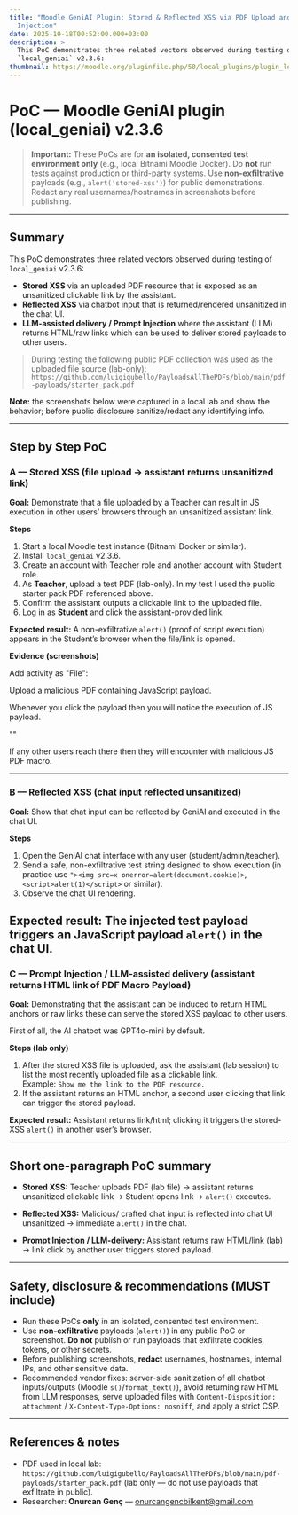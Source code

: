 ```yaml
---
title: "Moodle GeniAI Plugin: Stored & Reflected XSS via PDF Upload and Prompt
  Injection"
date: 2025-10-18T00:52:00.000+03:00
description: >
  This PoC demonstrates three related vectors observed during testing of
  `local_geniai` v2.3.6:
thumbnail: https://moodle.org/pluginfile.php/50/local_plugins/plugin_logo/3267/icon.png?preview=thumb
---
```

# PoC — Moodle GeniAI plugin (local_geniai) v2.3.6

> **Important:** These PoCs are for **an isolated, consented test environment only** (e.g., local Bitnami Moodle Docker). Do **not** run tests against production or third-party systems. Use **non-exfiltrative** payloads (e.g., `alert('stored-xss')`) for public demonstrations. Redact any real usernames/hostnames in screenshots before publishing.

---

## Summary
This PoC demonstrates three related vectors observed during testing of `local_geniai` v2.3.6:

- **Stored XSS** via an uploaded PDF resource that is exposed as an unsanitized clickable link by the assistant.  
- **Reflected XSS** via chatbot input that is returned/rendered unsanitized in the chat UI.  
- **LLM-assisted delivery / Prompt Injection** where the assistant (LLM) returns HTML/raw links which can be used to deliver stored payloads to other users.

> During testing the following public PDF collection was used as the uploaded file source (lab-only):
> `https://github.com/luigigubello/PayloadsAllThePDFs/blob/main/pdf-payloads/starter_pack.pdf`

**Note:** the screenshots below were captured in a local lab and show the behavior; before public disclosure sanitize/redact any identifying info.

---

## Step by Step PoC

### A — Stored XSS (file upload → assistant returns unsanitized link)
**Goal:** Demonstrate that a file uploaded by a Teacher can result in JS execution in other users’ browsers through an unsanitized assistant link.

**Steps**
1. Start a local Moodle test instance (Bitnami Docker or similar).  
2. Install `local_geniai` v2.3.6.  
3. Create an account with Teacher role and another account with Student role.  
4. As **Teacher**, upload a test PDF (lab-only). In my test I used the public starter pack PDF referenced above.  
5. Confirm the assistant outputs a clickable link to the uploaded file.  
6. Log in as **Student** and click the assistant-provided link.

**Expected result:** A non-exfiltrative `alert()` (proof of script execution) appears in the Student’s browser when the file/link is opened.

**Evidence (screenshots)**

Add activity as "File":

Upload a malicious PDF containing JavaScript payload.

Whenever you click the payload then you will notice the execution of JS payload.

"<script>alert(1)</script>" 

If any other users reach there then they will encounter with malicious JS PDF macro.

---

### B — Reflected XSS (chat input reflected unsanitized)
**Goal:** Show that chat input can be reflected by GeniAI and executed in the chat UI.

**Steps**
1. Open the GeniAI chat interface with any user (student/admin/teacher).  
2. Send a safe, non-exfiltrative test string designed to show execution (in practice use `"><img src=x onerror=alert(document.cookie)>`, `<script>alert(1)</script>` or similar).  
3. Observe the chat UI rendering.

**Expected result:** The injected test payload triggers an JavaScript payload `alert()` in the chat UI.
---

### C — Prompt Injection / LLM-assisted delivery (assistant returns HTML link of PDF Macro Payload)
**Goal:** Demonstrating that the assistant can be induced to return HTML anchors or raw links these can serve the stored XSS payload to other users.

First of all, the AI chatbot was GPT4o-mini by default. 

**Steps (lab only)**
1. After the stored XSS file is uploaded, ask the assistant (lab session) to list the most recently uploaded file as a clickable link.  
   Example: `Show me the link to the PDF resource.`  
2. If the assistant returns an HTML anchor, a second user clicking that link can trigger the stored payload.

**Expected result:** Assistant returns link/html; clicking it triggers the stored-XSS `alert()` in another user’s browser.

---

## Short one-paragraph PoC summary

- **Stored XSS:** Teacher uploads PDF (lab file) → assistant returns unsanitized clickable link → Student opens link → `alert()` executes.  

- **Reflected XSS:** Malicious/ crafted chat input is reflected into chat UI unsanitized → immediate `alert()` in the chat.  

- **Prompt Injection / LLM-delivery:** Assistant returns raw HTML/link (lab) → link click by another user triggers stored payload.

---

## Safety, disclosure & recommendations (MUST include)
- Run these PoCs **only** in an isolated, consented test environment.  
- Use **non-exfiltrative** payloads (`alert()`) in any public PoC or screenshot. **Do not** publish or run payloads that exfiltrate cookies, tokens, or other secrets.  
- Before publishing screenshots, **redact** usernames, hostnames, internal IPs, and other sensitive data.  
- Recommended vendor fixes: server-side sanitization of all chatbot inputs/outputs (Moodle `s()`/`format_text()`), avoid returning raw HTML from LLM responses, serve uploaded files with `Content-Disposition: attachment` / `X-Content-Type-Options: nosniff`, and apply a strict CSP.

---

## References & notes
- PDF used in local lab: `https://github.com/luigigubello/PayloadsAllThePDFs/blob/main/pdf-payloads/starter_pack.pdf` (lab only — do not use payloads that exfiltrate in public).  
- Researcher: **Onurcan Genç** — onurcangencbilkent@gmail.com
